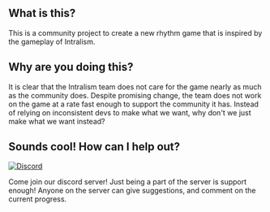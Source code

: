 ## What is this?
This is a community project to create a new rhythm game that is inspired by the gameplay of Intralism.

## Why are you doing this?
It is clear that the Intralism team does not care for the game nearly as much as the community does. Despite promising change, the team does not work on the game at a rate fast enough to support the community it has. Instead of relying on inconsistent devs to make what we want, why don't we just make what we want instead?

## Sounds cool! How can I help out?
[![Discord](https://discordapp.com/api/guilds/486933399425122318/widget.png?style=shield)](https://discord.gg/SYfpvfJ)

Come join our discord server! Just being a part of the server is support enough! Anyone on the server can give suggestions, and comment on the current progress.
